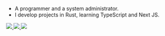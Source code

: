 - A programmer and a system administrator.
- I develop projects in Rust, learning TypeScript and Next JS.

<div class="badges">
    <a href="https://github.com/kostya-zero/dotfiles">
        <img src="https://img.shields.io/badge/Dotfiles-202020?style=flat-square&logo=neovim&logoColor=white&colorA=202020&colorB=202020">
    </a>
    <a href="https://t.me/@kostya_zero">
        <img src="https://img.shields.io/badge/Telegram-202020?style=flat-square&logo=telegram&logoColor=white&colorA=202020&colorB=202020">
    </a>
    <a href="https://wakatime.com/@c0a0d402-e6a6-432a-93b8-6247146fc847">
        <img src="https://wakatime.com/badge/user/c0a0d402-e6a6-432a-93b8-6247146fc847.svg?style=flat-square">
    </a>
</div>

